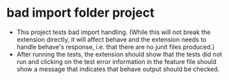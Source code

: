 # bad import folder project

- This project tests bad import handling. (While this will not break the extension directly, it will affect behave and the extension needs to handle behave's response, i.e. that there are no junit files produced.)
- After running the tests, the extension should show that the tests did not run and clicking on the test error information in the feature file should show a message that indicates that behave output should be checked.
